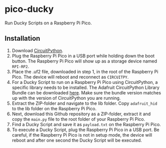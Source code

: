 # pico-ducky
Run Ducky Scripts on a Raspberry Pi Pico.

## Installation

1. Download [CircuitPython](https://circuitpython.org/board/raspberry_pi_pico/).
2. Plug the Raspberry Pi Pico in a USB port while holding down the boot button. The Raspberry Pi Pico will show up as a storage device named `RPI-RP2`.
3. Place the .uf2 file, downloaded in step 1, in the root of the Raspberry Pi Pico. The device will reboot and reconnect as `CIRCUITPY`.
4. For a Ducky Script to run on a Raspberry Pi Pico using CircuitPython, a specific library needs to be installed. The Adafruit CircuitPython Library Bundle can be downloaded [here](https://circuitpython.org/libraries). Make sure the bundle version matches up with the version of CircuitPython you are running.
5. Extract the ZIP-folder and navigate to the lib folder. Copy `adafruit_hid` to the lib folder on the Raspberry Pi Pico.
6. Next, download this Github repository as a ZIP-folder, extract it and copy the `main.py` file to the root folder of your Raspberry Pi Pico.
7. Find a Ducky Script and save it as `payload.txt` on the Raspberry Pi Pico.
8. To execute a Ducky Script, plug the Raspberry Pi Pico in a USB port. Be careful, if the Raspberry Pi Pico is not in setup mode, the device will reboot and after one second the Ducky Script will be executed.
